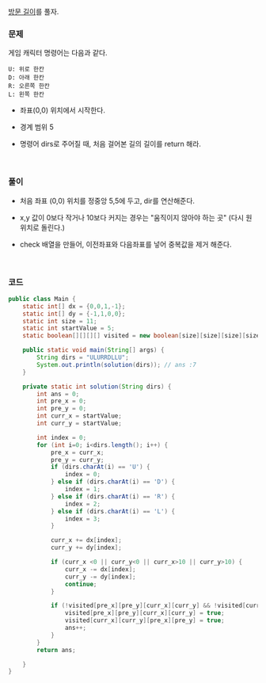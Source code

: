 [방문 길이](https://school.programmers.co.kr/learn/courses/30/lessons/49994)를 풀자. <br>

### 문제
게임 캐릭터 명령어는 다음과 같다.
```
U: 위로 한칸
D: 아래 한칸
R: 오른쪽 한칸
L: 왼쪽 한칸
```

+ 좌표(0,0) 위치에서 시작한다.
+ 경계 범위 5
+ 명령어 dirs로 주어질 때, 처음 걸어본 길의 길이를 return 해라.

  <br>

### 풀이
+ 처음 좌표 (0,0) 위치를 정중앙 5,5에 두고, dir를 연산해준다.
+ x,y 값이 0보다 작거나 10보다 커지는 경우는 "움직이지 않아야 하는 곳"  (다시 원위치로 돌린다.)
+ check 배열을 만들어, 이전좌표와 다음좌표를 넣어 중복값을 제거 해준다.

  <br>

### 코드
```java
public class Main {
    static int[] dx = {0,0,1,-1};
    static int[] dy = {-1,1,0,0};
    static int size = 11;
    static int startValue = 5;
    static boolean[][][][] visited = new boolean[size][size][size][size];

    public static void main(String[] args) {
        String dirs = "ULURRDLLU";
        System.out.println(solution(dirs)); // ans :7
    }

    private static int solution(String dirs) {
        int ans = 0;
        int pre_x = 0;
        int pre_y = 0;
        int curr_x = startValue;
        int curr_y = startValue;

        int index = 0;
        for (int i=0; i<dirs.length(); i++) {
            pre_x = curr_x;
            pre_y = curr_y;
            if (dirs.charAt(i) == 'U') {
                index = 0;
            } else if (dirs.charAt(i) == 'D') {
                index = 1;
            } else if (dirs.charAt(i) == 'R') {
                index = 2;
            } else if (dirs.charAt(i) == 'L') {
                index = 3;
            }

            curr_x += dx[index];
            curr_y += dy[index];

            if (curr_x <0 || curr_y<0 || curr_x>10 || curr_y>10) {
                curr_x -= dx[index];
                curr_y -= dy[index];
                continue;
            }

            if (!visited[pre_x][pre_y][curr_x][curr_y] && !visited[curr_x][curr_y][pre_x][pre_y]) {
                visited[pre_x][pre_y][curr_x][curr_y] = true;
                visited[curr_x][curr_y][pre_x][pre_y] = true;
                ans++;
            }
        }
        return ans;

    }
}
```
